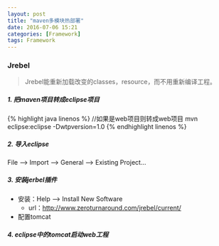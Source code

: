 ```yaml
---
layout: post
title: "maven多模块热部署"
date: 2016-07-06 15:21
categories: [Framework]
tags: Framework
---
```


### Jrebel
> Jrebel能重新加载改变的classes，resource，而不用重新编译工程。

##### 1. 把maven项目转成eclipse项目

{% highlight java linenos %}
//如果是web项目则转成web项目
mvn eclipse:eclipse -Dwtpversion=1.0
{% endhighlight linenos %}

##### 2. 导入eclipse

File --> Import --> General --> Existing Project...

##### 3. 安装jerbel插件

- 安装：Help --> Install New Software
	- url：http://www.zeroturnaround.com/jrebel/current/
- 配置tomcat

##### 4. eclipse中的tomcat启动web工程